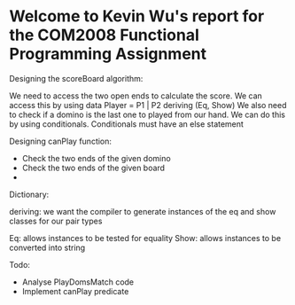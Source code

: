 # Welcome to Kevin Wu's report for the COM2008 Functional Programming Assignment

Designing the scoreBoard algorithm:

We need to access the two open ends to calculate the score.
We can access this by using data Player = P1 | P2 deriving (Eq, Show)
We also need to check if a domino is the last one to played from our hand.
We can do this by using conditionals. Conditionals must have an else statement

Designing canPlay function:

- Check the two ends of the given domino
- Check the two ends of the given board
-

Dictionary:

deriving: we want the compiler to generate instances of the eq and show classes for our pair types

Eq: allows instances to be tested for equality
Show: allows instances to be converted into string

Todo:

- Analyse PlayDomsMatch code
- Implement canPlay predicate
